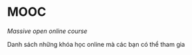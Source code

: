 MOOC
======================================
*Massive open online course*


Danh sách những khóa học online mà các bạn có thể tham gia